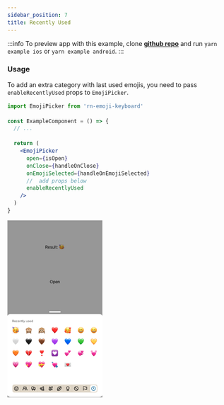 ```yaml
---
sidebar_position: 7
title: Recently Used
---
```


:::info
To preview app with this example, clone [**github repo**](https://github.com/TheWidlarzGroup/rn-emoji-keyboard.git) and run `yarn example ios` or `yarn example android`.
:::

### Usage

To add an extra category with last used emojis, you need to pass `enableRecentlyUsed` props to `EmojiPicker`.

```jsx
import EmojiPicker from 'rn-emoji-keyboard'

const ExampleComponent = () => {
  // ...

  return (
    <EmojiPicker
      open={isOpen}
      onClose={handleOnClose}
      onEmojiSelected={handleOnEmojiSelected}
      //  add props below
      enableRecentlyUsed
    />
  )
}
```

![Preview](../../../assets/img/enable-recently-used-preview.jpg)
